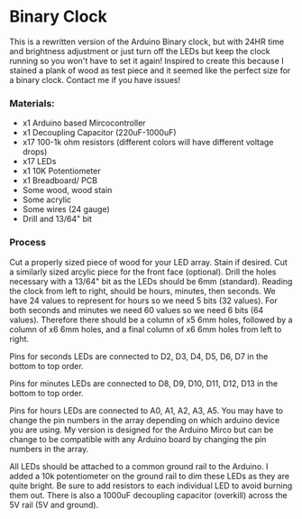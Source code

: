 # Binary Clock
This is a rewritten version of the Arduino Binary clock, but with 24HR time and brightness adjustment or just turn off the LEDs but keep the clock running so you won't have to set it again! Inspired to create this because I stained a plank of wood as test piece and it seemed like the perfect size for a binary clock. Contact me if you have issues!

### Materials:
- x1 Arduino based Mircocontroller
- x1 Decoupling Capacitor (220uF-1000uF)
- x17 100-1k ohm resistors (different colors will have different voltage drops)
- x17 LEDs
- x1 10K Potentiometer
- x1 Breadboard/ PCB
- Some wood, wood stain
- Some acrylic
- Some wires (24 gauge)
- Drill and 13/64" bit
  
### Process
Cut a properly sized piece of wood for your LED array. Stain if desired. Cut a similarly sized arcylic piece for the front face (optional). Drill the holes necessary with a 13/64" bit as the LEDs should be 6mm (standard). Reading the clock from left to right, should be hours, minutes, then seconds. We have 24 values to represent for hours so we need 5 bits (32 values). For both seconds and minutes we need 60 values so we need 6 bits (64 values). Therefore there should be a column of x5 6mm holes, followed by a column of x6 6mm holes, and a final column of x6 6mm holes from left to right.

Pins for seconds LEDs are connected to D2, D3, D4, D5, D6, D7 in the bottom to top order. 

Pins for minutes LEDs are connected to D8, D9, D10, D11, D12, D13 in the bottom to top order.

Pins for hours LEDs are connected to A0, A1, A2, A3, A5. You may have to change the pin numbers in the array depending on which arduino device you are using. My version is designed for the Arduino Mirco but can be change to be compatible with any Arduino board by changing the pin numbers in the array. 

All LEDs should be attached to a common ground rail to the Arduino. I added a 10k potentiometer on the ground rail to dim these LEDs as they are quite bright. Be sure to add resistors to each individual LED to avoid burning them out. There is also a 1000uF decoupling capacitor (overkill) across the 5V rail (5V and ground).
